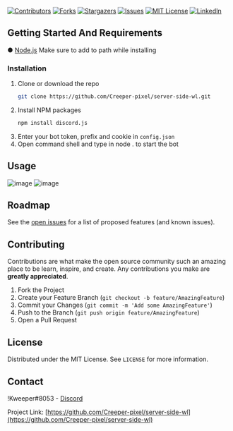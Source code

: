 <!--
*** Thanks for checking out the Best-README-Template. If you have a suggestion
*** that would make this better, please fork the repo and create a pull request
*** or simply open an issue with the tag "enhancement".
*** Thanks again! Now go create something AMAZING! :D
-->



<!-- PROJECT SHIELDS -->
<!--
*** I'm using markdown "reference style" links for readability.
*** Reference links are enclosed in brackets [ ] instead of parentheses ( ).
*** See the bottom of this document for the declaration of the reference variables
*** for contributors-url, forks-url, etc. This is an optional, concise syntax you may use.
*** https://www.markdownguide.org/basic-syntax/#reference-style-links
-->
[![Contributors][contributors-shield]][contributors-url]
[![Forks][forks-shield]][forks-url]
[![Stargazers][stars-shield]][stars-url]
[![Issues][issues-shield]][issues-url]
[![MIT License][license-shield]][license-url]
[![LinkedIn][linkedin-shield]][linkedin-url]




## Getting Started And Requirements
● [Node.js](https://nodejs.org)
Make sure to add to path while installing

### Installation

1. Clone or download the repo
   ```sh
   git clone https://github.com/Creeper-pixel/server-side-wl.git
   ```
2. Install NPM packages
   ```sh
   npm install discord.js
   ```
4. Enter your bot token, prefix and cookie in `config.json`
5. Open command shell and type in node . to start the bot




<!-- USAGE EXAMPLES -->
## Usage

![image](https://user-images.githubusercontent.com/72858106/128722368-840aef24-2516-4ac4-8744-eb1ce508c4f0.png)
![image](https://user-images.githubusercontent.com/72858106/128722493-ba750e36-2eb1-4e26-9ed7-dce421f8aad5.png)



<!-- ROADMAP -->
## Roadmap

See the [open issues](https://github.com/Creeper-pixel/server-side-wl/issues) for a list of proposed features (and known issues).



<!-- CONTRIBUTING -->
## Contributing

Contributions are what make the open source community such an amazing place to be learn, inspire, and create. Any contributions you make are **greatly appreciated**.

1. Fork the Project
2. Create your Feature Branch (`git checkout -b feature/AmazingFeature`)
3. Commit your Changes (`git commit -m 'Add some AmazingFeature'`)
4. Push to the Branch (`git push origin feature/AmazingFeature`)
5. Open a Pull Request



<!-- LICENSE -->
## License

Distributed under the MIT License. See `LICENSE` for more information.



<!-- CONTACT -->
## Contact

!Kweeper#8053 - [Discord](https://discord.gg/ZTjXfXUXct)

Project Link: [https://github.com/Creeper-pixel/server-side-wl](https://github.com/Creeper-pixel/server-side-wl)




<!-- MARKDOWN LINKS & IMAGES -->
<!-- https://www.markdownguide.org/basic-syntax/#reference-style-links -->
[contributors-shield]: https://img.shields.io/github/contributors/othneildrew/Best-README-Template.svg?style=for-the-badge
[contributors-url]: https://github.com/othneildrew/Best-README-Template/graphs/contributors
[forks-shield]: https://img.shields.io/github/forks/Creeper-pixel/Bobab-utils.svg?style=for-the-badge
[forks-url]: https://github.com/Creeper-pixel/Bobab-utils/network/members
[stars-shield]: https://img.shields.io/github/stars/Creeper-pixel/Bobab-utils.svg?style=for-the-badge
[stars-url]: https://github.com/Creeper-pixel/Bobab-utils/stargazers
[issues-shield]: https://img.shields.io/github/issues/Creeper-pixel/Bobab-utils.svg?style=for-the-badge
[issues-url]: https://github.com/Creeper-pixel/Bobab-utils/issues
[license-shield]: https://img.shields.io/github/license/othneildrew/Best-README-Template.svg?style=for-the-badge
[license-url]: https://github.com/Creeper-pixel/Bobab-utils/blob/master/LICENSE
[linkedin-shield]: https://img.shields.io/badge/Discord-!Kweeper%238053-red.svg?style=for-the-badge
[linkedin-url]: https://discord.gg/ZTjXfXUXct
[product-screenshot]: images/screenshot.png
